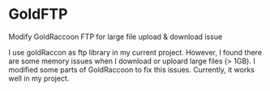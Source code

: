 # GoldFTP
Modify GoldRaccoon FTP for large file upload &amp; download issue 

I use goldRaccon as ftp library in my current project. However, I found there are some memory issues 
when I download or uploard large files (> 1GB). I modified some parts of GoldRaccoon to fix this issues.
Currently, it works well in my project. 

